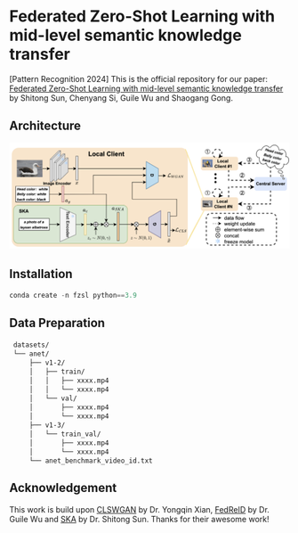 # Federated Zero-Shot Learning with mid-level semantic knowledge transfer
[Pattern Recognition 2024] This is the official repository for our paper: [Federated Zero-Shot Learning with mid-level semantic knowledge transfer](https://www.sciencedirect.com/science/article/pii/S0031320324005752) by Shitong Sun, Chenyang Si, Guile Wu and Shaogang Gong.

## Architecture 
![FZSL Model](./images/model.png "Model Architecture")

## Installation
 ```python
conda create -n fzsl python==3.9
 ```

## Data Preparation
   ```
    datasets/
    └── anet/
        ├── v1-2/
        │   ├── train/
        │   │   ├── xxxx.mp4
        │   │   └── xxxx.mp4
        │   └── val/
        │       ├── xxxx.mp4
        │       └── xxxx.mp4
        ├── v1-3/
        │   └── train_val/
        │       ├── xxxx.mp4
        │       └── xxxx.mp4
        └── anet_benchmark_video_id.txt
  ```

## Acknowledgement

This work is build upon [CLSWGAN](https://openaccess.thecvf.com/content_cvpr_2018/papers/Xian_Feature_Generating_Networks_CVPR_2018_paper.pdf) by Dr. Yongqin Xian, [FedReID](https://www.eecs.qmul.ac.uk/~sgg/papers/WuGong_AAAI2021_FedReID.pdf) by Dr. Guile Wu and [SKA](https://arxiv.org/pdf/2110.11384) by Dr. Shitong Sun. Thanks for their awesome work!

